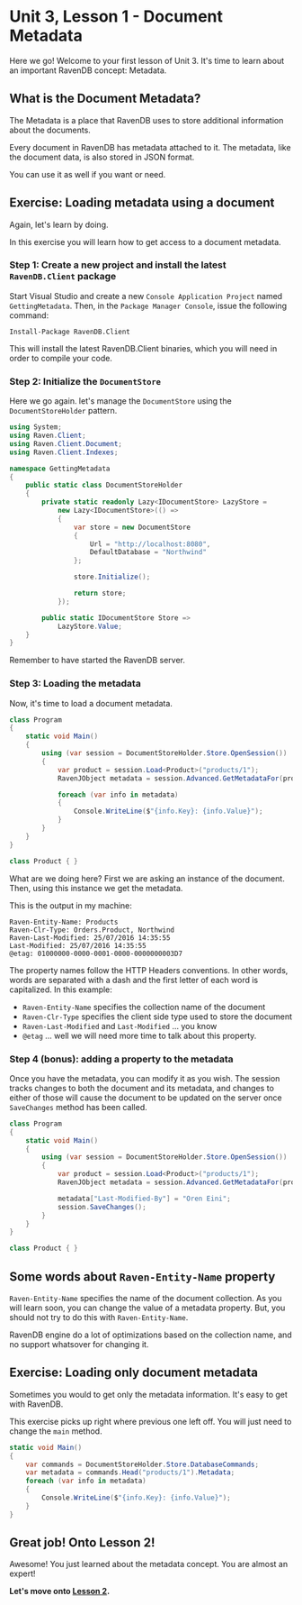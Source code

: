 # Unit 3, Lesson 1 - Document Metadata

Here we go! Welcome to your first lesson of Unit 3. It's time to learn about 
an important RavenDB concept: Metadata.

## What is the Document Metadata?

The Metadata is a place that RavenDB uses to store additional information about the documents.

Every document in RavenDB has metadata attached to it. The metadata, like the 
document data, is also stored in JSON format.

You can use it as well if you want or need.

## Exercise: Loading metadata using a document

Again, let's learn by doing.

In this exercise you will learn how to get access to a document metadata.

### Step 1: Create a new project and install the latest `RavenDB.Client` package

Start Visual Studio and create a new `Console Application Project` named
`GettingMetadata`. Then, in the `Package Manager Console`, issue the following 
command: 

```Install-Package RavenDB.Client```

This will install the latest RavenDB.Client binaries, which you will need in order
to compile your code.

### Step 2: Initialize the `DocumentStore` 

Here we go again. let's manage the `DocumentStore` using the `DocumentStoreHolder` pattern.  

````csharp
using System;
using Raven.Client;
using Raven.Client.Document;
using Raven.Client.Indexes;

namespace GettingMetadata
{
    public static class DocumentStoreHolder
    {
        private static readonly Lazy<IDocumentStore> LazyStore =
            new Lazy<IDocumentStore>(() =>
            {
                var store = new DocumentStore
                {
                    Url = "http://localhost:8080",
                    DefaultDatabase = "Northwind"
                };

                store.Initialize();

                return store;
            });

        public static IDocumentStore Store =>
            LazyStore.Value;
    }
}
````

Remember to have started the RavenDB server.

### Step 3: Loading the metadata

Now, it's time to load a document metadata.

````csharp
class Program
{
    static void Main()
    {
        using (var session = DocumentStoreHolder.Store.OpenSession())
        {
            var product = session.Load<Product>("products/1");
            RavenJObject metadata = session.Advanced.GetMetadataFor(product);

            foreach (var info in metadata)
            {
                Console.WriteLine($"{info.Key}: {info.Value}");
            }
        }
    }
}

class Product { }
````

What are we doing here? First we are asking an instance of the document. Then, using this instance
we get the metadata.

This is the output in my machine:

````
Raven-Entity-Name: Products
Raven-Clr-Type: Orders.Product, Northwind
Raven-Last-Modified: 25/07/2016 14:35:55
Last-Modified: 25/07/2016 14:35:55
@etag: 01000000-0000-0001-0000-0000000003D7
````

The property names follow the HTTP Headers conventions. In other words, words are separated
with a dash and the first letter of each word is capitalized. In this example:

* `Raven-Entity-Name` specifies the collection name of the document
* `Raven-Clr-Type` specifies the client side type used to store the document
* `Raven-Last-Modified` and `Last-Modified` ... you know
* `@etag` ... well we will need more time to talk about this property.

### Step 4 (bonus): adding a property to the metadata

Once you have the metadata, you can modify it as you wish. The session tracks changes to both
the document and its metadata, and changes to either of those will cause the document to be
updated on the server once `SaveChanges` method has been called.

````csharp
class Program
{
    static void Main()
    {
        using (var session = DocumentStoreHolder.Store.OpenSession())
        {
            var product = session.Load<Product>("products/1");
            RavenJObject metadata = session.Advanced.GetMetadataFor(product);

            metadata["Last-Modified-By"] = "Oren Eini";
            session.SaveChanges();
        }
    }
}

class Product { }
````

## Some words about `Raven-Entity-Name` property
`Raven-Entity-Name` specifies the name of the document collection. As you will learn soon,
you can change the value of a metadata property. But, you should not try to do this with 
`Raven-Entity-Name`.

RavenDB engine do a lot of optimizations based on the collection name, and no support
whatsover for changing it.

## Exercise: Loading only  document metadata 

Sometimes you would to get only the metadata information. It's easy to get with RavenDB. 

This exercise picks up right where previous one left off. You will just need to change the `main` method.

````csharp
static void Main()
{
    var commands = DocumentStoreHolder.Store.DatabaseCommands;
    var metadata = commands.Head("products/1").Metadata;
    foreach (var info in metadata)
    {
        Console.WriteLine($"{info.Key}: {info.Value}");
    }
}
````

## Great job! Onto Lesson 2!

Awesome! You just learned about the metadata concept. You are almost an expert!

**Let's move onto [Lesson 2](../lesson2/README.md).**
